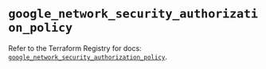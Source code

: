 # `google_network_security_authorization_policy`

Refer to the Terraform Registry for docs: [`google_network_security_authorization_policy`](https://registry.terraform.io/providers/hashicorp/google-beta/5.13.0/docs/resources/google_network_security_authorization_policy).
